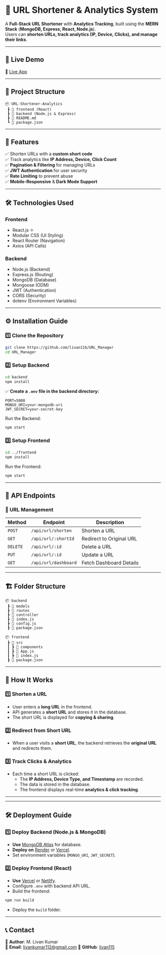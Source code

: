 # 🔗 URL Shortener & Analytics System

A **Full-Stack URL Shortener** with **Analytics Tracking**, built using the **MERN Stack** (**MongoDB, Express, React, Node.js**).  
Users can **shorten URLs, track analytics (IP, Device, Clicks), and manage their links**.

---

## 🚀 **Live Demo**
🔗 [Live App](https://url-manager-kappa.vercel.app/)

---

## 📂 **Project Structure**
```
📦 URL-Shortener-Analytics
 ┣ 📂 frontend (React)
 ┣ 📂 backend (Node.js & Express)
 ┣ 📜 README.md
 ┗ 📜 package.json
```

---

## 🎯 **Features**
✅ Shorten URLs with a **custom short code**  
✅ Track analytics like **IP Address, Device, Click Count**  
✅ **Pagination & Filtering** for managing URLs  
✅ **JWT Authentication** for user security  
✅ **Rate Limiting** to prevent abuse  
✅ **Mobile-Responsive** & **Dark Mode Support**  

---

## 🛠️ **Technologies Used**

### **Frontend**
- React.js ⚛️
- Modular CSS (UI Styling)
- React Router (Navigation)
- Axios (API Calls)


### **Backend**
- Node.js (Backend)
- Express.js (Routing)
- MongoDB (Database)
- Mongoose (ODM)
- JWT (Authentication)
- CORS (Security)
- dotenv (Environment Variables)

---

## ⚙️ **Installation Guide**

### **1️⃣ Clone the Repository**
```bash
git clone https://github.com/livan116/URL_Manager
cd URL_Manager
```

### **2️⃣ Setup Backend**
```bash
cd backend
npm install
```
✅ **Create a `.env` file in the backend directory:**
```
PORT=5000
MONGO_URI=your-mongodb-uri
JWT_SECRET=your-secret-key
```
Run the Backend:
```bash
npm start
```

### **3️⃣ Setup Frontend**
```bash
cd ../frontend
npm install
```
Run the Frontend:
```bash
npm start
```

---

## 📌 **API Endpoints**

### **🔗 URL Management**
| Method | Endpoint | Description |
|--------|---------|-------------|
| `POST` | `/api/url/shorten` | Shorten a URL |
| `GET` | `/api/url/:shortId` | Redirect to Original URL |
| `DELETE` | `/api/url/:id` | Delete a URL |
| `PUT` | `/api/url/:id` | Update a URL |
| `GET` | `/api/url/dashboard` | Fetch Dashboard Details |


---

## 🏗️ **Folder Structure**
```
📦 backend
 ┣ 📂 models
 ┣ 📂 routes
 ┣ 📂 controller
 ┣ 📜 index.js
 ┣ 📜 config.js
 ┣ 📜 package.json

📦 frontend
 ┣ 📂 src
 ┃ ┣ 📂 components
 ┃ ┣ 📜 App.js
 ┃ ┣ 📜 index.js
 ┣ 📜 package.json
```

---

## 🚀 **How It Works**

### **1️⃣ Shorten a URL**
- User enters a **long URL** in the frontend.
- API generates a **short URL** and stores it in the database.
- The short URL is displayed for **copying & sharing**.

### **2️⃣ Redirect from Short URL**
- When a user visits a **short URL**, the backend retrieves the **original URL** and redirects them.

### **3️⃣ Track Clicks & Analytics**
- Each time a short URL is clicked:
  - The **IP Address, Device Type, and Timestamp** are recorded.
  - The data is stored in the database.
  - The frontend displays real-time **analytics & click tracking**.

---

---

## 🛠️ **Deployment Guide**
### **1️⃣ Deploy Backend (Node.js & MongoDB)**
- **Use** [MongoDB Atlas](https://www.mongodb.com/cloud/atlas) for database.
- **Deploy on** [Render](https://render.com/) or [Vercel](https://vercel.com/).
- Set environment variables (`MONGO_URI`, `JWT_SECRET`).

### **2️⃣ Deploy Frontend (React)**
- **Use** [Vercel](https://vercel.com/) or [Netlify](https://www.netlify.com/).
- Configure `.env` with backend API URL.
- Build the frontend:
```bash
npm run build
```
- Deploy the `build` folder.


---


## 📞 **Contact**
💬 **Author**: M. Livan Kumar  
📧 **Email**: livankumar112@gmail.com 
🔗 **GitHub**: [livan115](https://github.com/yourusername)

